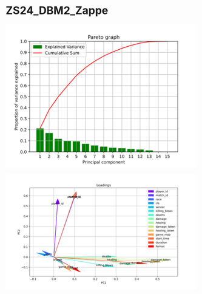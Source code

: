 # ZS24_DBM2_Zappe

![PCA](img/pca_pareto.svg?raw=true "PCA Pareto")

![PCA](img/pca_loadings.svg?raw=true "PCA Scores")
